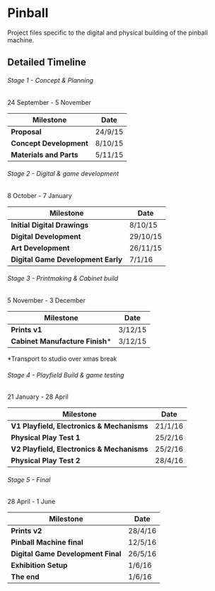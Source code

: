Pinball
========

Project files specific to the digital and physical building of the pinball machine.

Detailed Timeline
-----------------

###### Stage 1 - Concept & Planning
24 September - 5 November

| Milestone          | Date  |
|-------------| -----|
| **Proposal** | 24/9/15 |
| **Concept Development**      |    8/10/15 |
| **Materials and Parts**      |    5/11/15 |

###### Stage 2 - Digital & game development 
8 October - 7 January

| Milestone          | Date  |
|-------------| -----|
| **Initial Digital Drawings**      |    8/10/15 |
| **Digital Development**      |    29/10/15 |
| **Art Development**      |    26/11/15 |
| **Digital Game Development Early**      |    7/1/16 |

###### Stage 3 - Printmaking & Cabinet build
5 November - 3 December

| Milestone          | Date  |
|-------------| -----|
| **Prints v1**      |    3/12/15 |
| **Cabinet Manufacture Finish***      |    3/12/15 |
 *Transport to studio over xmas break

###### Stage 4 - Playfield Build & game testing
21 January -  28 April

| Milestone          | Date  |
|-------------| -----|
| **V1 Playfield, Electronics & Mechanisms**      |    21/1/16 |
| **Physical Play Test 1**      |    25/2/16 |
| **V2 Playfield, Electronics & Mechanisms**      |    25/2/16 |
| **Physical Play Test 2**      |    28/4/16 |

###### Stage 5 - Final
28 April - 1 June

| Milestone          | Date  |
|-------------| -----|
| **Prints v2**      |    28/4/16 |
| **Pinball Machine final**      |    12/5/16 |
| **Digital Game Development Final**      |    26/5/16 |
| **Exhibition Setup**      |    1/6/16 |
| **The end**      |    1/6/16 |
